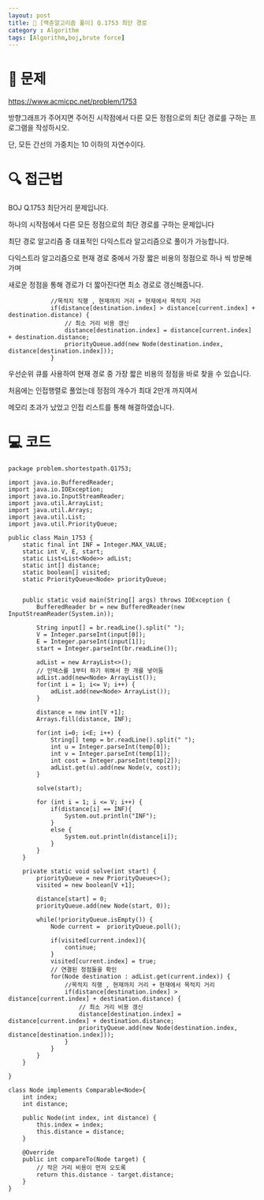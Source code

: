 ```yaml
---
layout: post
title: 📖 [백준알고리즘 풀이] Q.1753 최단 경로 
category : Algorithm
tags: [Algorithm,boj,brute force]
---
```

# 📖 문제
https://www.acmicpc.net/problem/1753

   방향그래프가 주어지면 주어진 시작점에서 다른 모든 정점으로의 최단 경로를 구하는 프로그램을 작성하시오.
   
   단, 모든 간선의 가중치는 10 이하의 자연수이다.

# 🔍 접근법

BOJ Q.1753 최단거리 문제입니다.

하나의 시작점에서 다른 모든 정점으로의 최단 경로를 구하는 문제입니다

최단 경로 알고리즘 중 대표적인 다익스트라 알고리즘으로 풀이가 가능합니다.

다익스트라 알고리즘으로 현재 경로 중에서 가장 짧은 비용의 정점으로 하나 씩 방문해가며

새로운 정점을 통해 경로가 더 짧아진다면 최소 경로로 갱신해줍니다.


                //목적지 직행 , 현재까지 거리 + 현재에서 목적지 거리
                if(distance[destination.index] > distance[current.index] + destination.distance) {
                    // 최소 거리 비용 갱신
                    distance[destination.index] = distance[current.index] + destination.distance;
                    priorityQueue.add(new Node(destination.index, distance[destination.index]));
                }
                
우선순위 큐를 사용하여 현재 경로 중 가장 짧은 비용의 정점을 바로 찾을 수 있습니다.

처음에는 인접행렬로 풀었는데 정점의 개수가 최대 2만개 까지여서

메모리 초과가 났었고 인접 리스트를 통해 해결하였습니다.
                
# 💻 코드

```
package problem.shortestpath.Q1753;

import java.io.BufferedReader;
import java.io.IOException;
import java.io.InputStreamReader;
import java.util.ArrayList;
import java.util.Arrays;
import java.util.List;
import java.util.PriorityQueue;

public class Main_1753 {
    static final int INF = Integer.MAX_VALUE;
    static int V, E, start;
    static List<List<Node>> adList;
    static int[] distance;
    static boolean[] visited;
    static PriorityQueue<Node> priorityQueue;


    public static void main(String[] args) throws IOException {
        BufferedReader br = new BufferedReader(new  InputStreamReader(System.in));

        String input[] = br.readLine().split(" ");
        V = Integer.parseInt(input[0]);
        E = Integer.parseInt(input[1]);
        start = Integer.parseInt(br.readLine());

        adList = new ArrayList<>();
        // 인덱스를 1부터 하기 위해서 한 개를 넣어둠
        adList.add(new<Node> ArrayList());
        for(int i = 1; i<= V; i++) {
            adList.add(new<Node> ArrayList());
        }

        distance = new int[V +1];
        Arrays.fill(distance, INF);

        for(int i=0; i<E; i++) {
            String[] temp = br.readLine().split(" ");
            int u = Integer.parseInt(temp[0]);
            int v = Integer.parseInt(temp[1]);
            int cost = Integer.parseInt(temp[2]);
            adList.get(u).add(new Node(v, cost));
        }

        solve(start);

        for (int i = 1; i <= V; i++) {
            if(distance[i] == INF){
                System.out.println("INF");
            }
            else {
                System.out.println(distance[i]);
            }
        }
    }

    private static void solve(int start) {
        priorityQueue = new PriorityQueue<>();
        visited = new boolean[V +1];

        distance[start] = 0;
        priorityQueue.add(new Node(start, 0));

        while(!priorityQueue.isEmpty()) {
            Node current =  priorityQueue.poll();

            if(visited[current.index]){
                continue;
            }
            visited[current.index] = true;
            // 연결된 정점들을 확인
            for(Node destination : adList.get(current.index)) {
                //목적지 직행 , 현재까지 거리 + 현재에서 목적지 거리
                if(distance[destination.index] > distance[current.index] + destination.distance) {
                    // 최소 거리 비용 갱신
                    distance[destination.index] = distance[current.index] + destination.distance;
                    priorityQueue.add(new Node(destination.index, distance[destination.index]));
                }
            }
        }
    }

}

class Node implements Comparable<Node>{
    int index;
    int distance;

    public Node(int index, int distance) {
        this.index = index;
        this.distance = distance;
    }

    @Override
    public int compareTo(Node target) {
        // 작은 거리 비용이 먼저 오도록
        return this.distance - target.distance;
    }
}

```